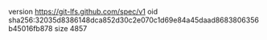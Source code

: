 version https://git-lfs.github.com/spec/v1
oid sha256:32035d8386148dca852d30c2e070c1d69e84a45daad8683806356b45016fb878
size 4857
